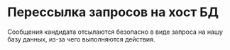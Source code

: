 # Перессылка запросов на хост БД
Сообщения кандидата отсылаются безопасно в виде запроса на нашу базу данных, из-за чего выполняются действия.